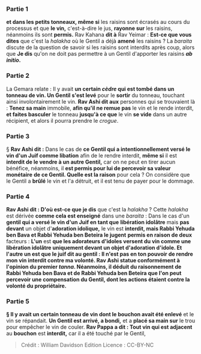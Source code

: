 
### Partie 1
<b>et dans les petits tonneaux, même si</b> les raisins sont écrasés au cours du processus et que <b>le vin,</b> c'est-à-dire le jus, <b>rayonne sur</b> les raisins, néanmoins ils sont <b>permis.</b> Rav Kahana <b>dit à</b> Rav Yeimar : <b>Est-ce que vous dites</b> que c'est la <i>halakha</i> où le Gentil a déjà <b>amené</b> les raisins ? La <i>baraita</i> discute de la question de savoir si les raisins sont interdits après coup, alors que <b>Je dis</b> qu'on ne doit pas permettre à un Gentil d'apporter les raisins <b><i>ab initio</i>.</b>

### Partie 2
La Gemara relate : Il y avait <b>un certain <i>cèdre</i> qui est tombé dans un tonneau de vin. Un Gentil s'est levé</b> pour le <b>sortir</b> du tonneau, touchant ainsi involontairement le vin. <b>Rav Ashi dit aux</b> personnes qui se trouvaient là : <b>Tenez sa main</b> immobile, <b>afin qu'il ne remue pas</b> le vin et le rende interdit, <b>et faites basculer</b> le tonneau <b>jusqu'à ce que</b> le vin <b>se vide</b> dans un autre récipient, et alors il pourra prendre le <i>crogue</i>.

### Partie 3
§ <b>Rav Ashi dit :</b> Dans le cas de <b>ce Gentil qui a intentionnellement versé le vin d'un Juif comme libation</b> afin de le rendre interdit, <b>même si</b> il est <b>interdit de le vendre à un autre Gentil,</b> car on ne peut en tirer aucun bénéfice, néanmoins, il <b>est permis pour lui de percevoir sa valeur monétaire</b> <b>de ce Gentil. Quelle est la raison</b> pour cela ? On considère que le Gentil a <b>brûlé</b> le vin et l'a détruit, et il est tenu de payer pour le dommage.

### Partie 4
<b>Rav Ashi dit : D'où est-ce que je dis</b> que c'est la <i>halakha</i> ? Cette <i>halakha</i> est dérivée <b>comme cela est enseigné</b> dans une <i>baraita</i> : Dans le cas d'un <b>gentil qui a versé le vin d'un Juif en tant que</b> <b>libération idolâtre</b> mais <b>pas devant</b> un objet d'<b>adoration idolique,</b> le vin est <b>interdit, mais Rabbi Yehuda ben Bava et Rabbi Yehuda ben Beteira le jugent</b> <b>permis en raison de deux</b> facteurs : <b>L'un</b> est <b>que les adorateurs d'idoles <b>versent du vin comme</b> une <b>libération idolâtre uniquement devant</b> un objet d'<b>adoration d'idole. Et</b> l'autre <b>un</b> est <b>que</b> le juif <b>dit au</b> gentil : Il n'est <b>pas en ton</b> pouvoir <b>de rendre mon vin interdit contre ma volonté.</b> Rav Ashi statue conformément à l'opinion du premier <i>tanna</i>. Néanmoins, il déduit du raisonnement de Rabbi Yehuda ben Bava et de Rabbi Yehuda ben Beteira que l'on peut percevoir une compensation du Gentil, dont les actions étaient contre la volonté du propriétaire.

### Partie 5
§ Il y avait <b>un certain tonneau de vin</b> dont le bouchon avait été enlevé</b> et le vin se répandait. <b>Un Gentil est arrivé, a bondi,</b> et a <b>placé sa main sur</b> le trou pour empêcher le vin de couler. <b>Rav Pappa a dit : Tout vin qui est adjacent</b> au <b>bouchon</b> est <b>interdit,</b> car il a été touché par le Gentil,

>Crédit : William Davidson Edition
>Licence : CC-BY-NC